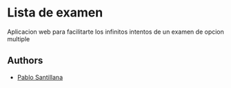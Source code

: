 
# Lista de examen
Aplicacion web para facilitarte los infinitos intentos de un examen de opcion multiple


## Authors

- [Pablo Santillana](https://github.com/PabloSan1997)

